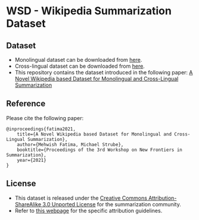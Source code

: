 # WSD - Wikipedia Summarization Dataset #



## Dataset ##
- Monolingual dataset can be downloaded from [here](https://wsd.h-its.org/wms.zip).
- Cross-lingual dataset can be downloaded from [here](https://wsd.h-its.org/wcls.zip).
- This repository contains the dataset introduced in the following paper: [A Novel Wikipedia based Dataset for Monolingual and Cross-Lingual Summarization]() 

## Reference ##
Please cite the following paper: 
```
@inproceedings{fatima2021,
    title={A Novel Wikipedia based Dataset for Monolingual and Cross-Lingual Summarization},
    author={Mehwish Fatima, Michael Strube},
    booktitle={Proceedings of the 3rd Workshop on New Frontiers in Summarization},
    year={2021}
}
```

## License ##

- This dataset is released under the [Creative Commons Attribution-ShareAlike 3.0 Unported License](https://en.wikipedia.org/wiki/Wikipedia:Text_of_Creative_Commons_Attribution-ShareAlike_3.0_Unported_License) for the summarization community. 
- Refer to [this webpage](https://en.wikipedia.org/wiki/Creative_Commons_license) for the specific attribution guidelines. 
